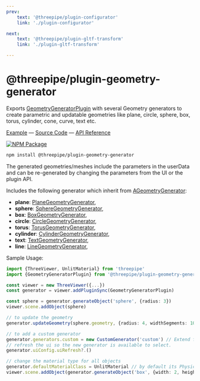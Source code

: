 ```yaml
---
prev: 
    text: '@threepipe/plugin-configurator'
    link: './plugin-configurator'

next: 
    text: '@threepipe/plugin-gltf-transform'
    link: './plugin-gltf-transform'

---
```


# @threepipe/plugin-geometry-generator

Exports [GeometryGeneratorPlugin](https://threepipe.org/plugins/geometry-generator/docs/classes/BlendLoadPlugin.html) with several Geometry generators to create parametric and updatable geometries like plane, circle, sphere, box, torus, cylinder, cone, curve, text etc.

[Example](https://threepipe.org/examples/#geometry-generator-plugin/) &mdash;
[Source Code](https://github.com/repalash/threepipe/blob/master/plugins/geometry-generator/src/index.ts) &mdash;
[API Reference](https://threepipe.org/plugins/geometry-generator/docs)

[![NPM Package](https://img.shields.io/npm/v/@threepipe/plugin-geometry-generator.svg)](https://www.npmjs.com/package/@threepipe/plugin-geometry-generator)

```bash
npm install @threepipe/plugin-geometry-generator
```

The generated geometries/meshes include the parameters in the userData and can be re-generated by changing the parameters from the UI or the plugin API.

Includes the following generator which inherit from [AGeometryGenerator](https://threepipe.org/plugins/geometry-generator/docs/classes/AGeometryGenerator.html):
- **plane**: [PlaneGeometryGenerator](https://threepipe.org/plugins/geometry-generator/docs/classes/PlaneGeometryGenerator),
- **sphere**: [SphereGeometryGenerator](https://threepipe.org/plugins/geometry-generator/docs/classes/SphereGeometryGenerator),
- **box**: [BoxGeometryGenerator](https://threepipe.org/plugins/geometry-generator/docs/classes/BoxGeometryGenerator),
- **circle**: [CircleGeometryGenerator](https://threepipe.org/plugins/geometry-generator/docs/classes/CircleGeometryGenerator),
- **torus**: [TorusGeometryGenerator](https://threepipe.org/plugins/geometry-generator/docs/classes/TorusGeometryGenerator),
- **cylinder**: [CylinderGeometryGenerator](https://threepipe.org/plugins/geometry-generator/docs/classes/CylinderGeometryGenerator),
- **text**: [TextGeometryGenerator](https://threepipe.org/plugins/geometry-generator/docs/classes/TextGeometryGenerator),
- **line**: [LineGeometryGenerator](https://threepipe.org/plugins/geometry-generator/docs/classes/LineGeometryGenerator),


Sample Usage:

```typescript
import {ThreeViewer, UnlitMaterial} from 'threepipe'
import {GeometryGeneratorPlugin} from '@threepipe/plugin-geometry-generator'

const viewer = new ThreeViewer({...})
const generator = viewer.addPluginSync(GeometryGeneratorPlugin)

const sphere = generator.generateObject('sphere', {radius: 3})
viewer.scene.addObject(sphere)

// to update the geometry
generator.updateGeometry(sphere.geometry, {radius: 4, widthSegments: 100})

// to add a custom generator
generator.generators.custom = new CustomGenerator('custom') // Extend from AGeometryGenerator or implement GeometryGenerator interface
// refresh the ui so the new generator is available to select.
generator.uiConfig.uiRefresh?.()

// change the material type for all objects
generator.defaultMaterialClass = UnlitMaterial // by default its PhysicalMaterial
viewer.scene.addObject(generator.generateObject('box', {width: 2, height: 2, depth: 2}))

```
